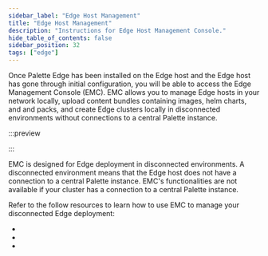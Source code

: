 ```yaml
---
sidebar_label: "Edge Host Management"
title: "Edge Host Management"
description: "Instructions for Edge Host Management Console."
hide_table_of_contents: false
sidebar_position: 32
tags: ["edge"]
---
```


Once Palette Edge has been installed on the Edge host and the Edge host has gone through initial configuration, you will
be able to access the Edge Management Console (EMC). EMC allows you to manage Edge hosts in your network locally, upload
content bundles containing images, helm charts, and and packs, and create Edge clusters locally in disconnected
environments without connections to a central Palette instance.

:::preview

:::

EMC is designed for Edge deployment in disconnected environments. A disconnected environment means that the Edge host
does not have a connection to a central Palette instance. EMC's functionalities are not available if your cluster has a
connection to a central Palette instance.

Refer to the follow resources to learn how to use EMC to manage your disconnected Edge deployment:

- [](./access-console.md)
- [](./upload-content-bundle.md)
- [](./)
